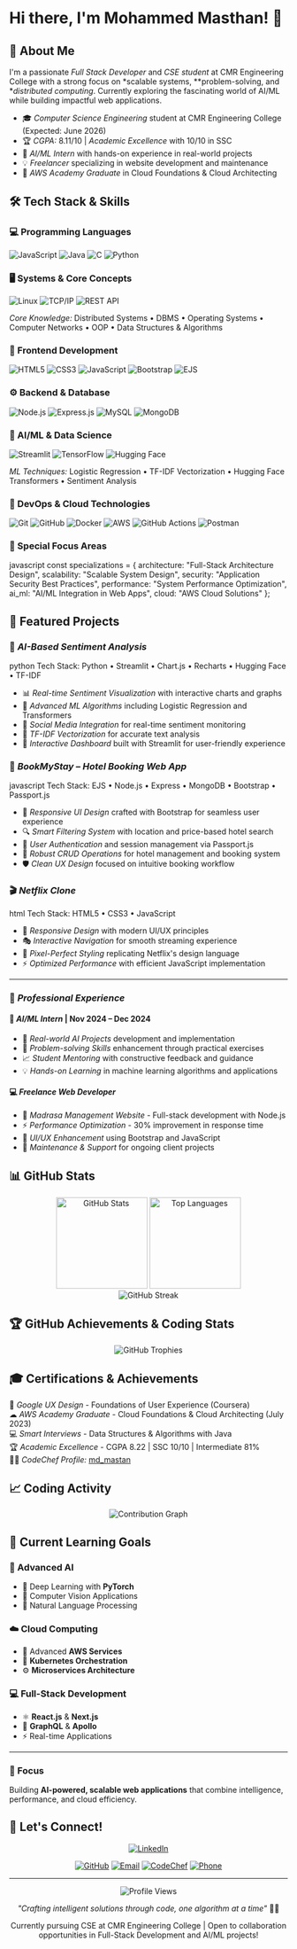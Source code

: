# Hi there, I'm Mohammed Masthan! 👋



## 🚀 About Me

I'm a passionate *Full Stack Developer* and *CSE student* at CMR Engineering College with a strong focus on *scalable systems, **problem-solving, and **distributed computing*. Currently exploring the fascinating world of AI/ML while building impactful web applications.

- 🎓 *Computer Science Engineering* student at CMR Engineering College (Expected: June 2026)
- 🏆 *CGPA:* 8.11/10 | *Academic Excellence* with 10/10 in SSC
- 🤖 *AI/ML Intern* with hands-on experience in real-world projects
- 💡 *Freelancer* specializing in website development and maintenance
- 🌟 *AWS Academy Graduate* in Cloud Foundations & Cloud Architecting

## 🛠 Tech Stack & Skills

### 💻 Programming Languages
![JavaScript](https://img.shields.io/badge/JavaScript-F7DF1E?style=for-the-badge&logo=javascript&logoColor=black)
![Java](https://img.shields.io/badge/Java-ED8B00?style=for-the-badge&logo=openjdk&logoColor=white)
![C](https://img.shields.io/badge/C-00599C?style=for-the-badge&logo=c&logoColor=white)
![Python](https://img.shields.io/badge/Python-3776AB?style=for-the-badge&logo=python&logoColor=white)

### 🖥 Systems & Core Concepts
![Linux](https://img.shields.io/badge/Linux-FCC624?style=for-the-badge&logo=linux&logoColor=black)
![TCP/IP](https://img.shields.io/badge/TCP%2FIP-4285F4?style=for-the-badge&logo=google-cloud&logoColor=white)
![REST API](https://img.shields.io/badge/REST_APIs-FF6C37?style=for-the-badge&logo=api&logoColor=white)

*Core Knowledge:* Distributed Systems • DBMS • Operating Systems • Computer Networks • OOP • Data Structures & Algorithms

### 🎨 Frontend Development
![HTML5](https://img.shields.io/badge/HTML5-E34F26?style=for-the-badge&logo=html5&logoColor=white)
![CSS3](https://img.shields.io/badge/CSS3-1572B6?style=for-the-badge&logo=css3&logoColor=white)
![JavaScript](https://img.shields.io/badge/JavaScript-F7DF1E?style=for-the-badge&logo=javascript&logoColor=black)
![Bootstrap](https://img.shields.io/badge/Bootstrap-563D7C?style=for-the-badge&logo=bootstrap&logoColor=white)
![EJS](https://img.shields.io/badge/EJS-B4CA65?style=for-the-badge&logo=ejs&logoColor=black)

### ⚙ Backend & Database
![Node.js](https://img.shields.io/badge/Node.js-43853D?style=for-the-badge&logo=node.js&logoColor=white)
![Express.js](https://img.shields.io/badge/Express.js-404D59?style=for-the-badge&logo=express&logoColor=white)
![MySQL](https://img.shields.io/badge/MySQL-00000F?style=for-the-badge&logo=mysql&logoColor=white)
![MongoDB](https://img.shields.io/badge/MongoDB-4EA94B?style=for-the-badge&logo=mongodb&logoColor=white)

### 🤖 AI/ML & Data Science
![Streamlit](https://img.shields.io/badge/Streamlit-FF4B4B?style=for-the-badge&logo=streamlit&logoColor=white)
![TensorFlow](https://img.shields.io/badge/TensorFlow-FF6F00?style=for-the-badge&logo=tensorflow&logoColor=white)
![Hugging Face](https://img.shields.io/badge/🤗_Hugging_Face-FFD21E?style=for-the-badge)

*ML Techniques:* Logistic Regression • TF-IDF Vectorization • Hugging Face Transformers • Sentiment Analysis

### 🚀 DevOps & Cloud Technologies
![Git](https://img.shields.io/badge/Git-F05032?style=for-the-badge&logo=git&logoColor=white)
![GitHub](https://img.shields.io/badge/GitHub-100000?style=for-the-badge&logo=github&logoColor=white)
![Docker](https://img.shields.io/badge/Docker-2496ED?style=for-the-badge&logo=docker&logoColor=white)
![AWS](https://img.shields.io/badge/Amazon_AWS-232F3E?style=for-the-badge&logo=amazon-aws&logoColor=white)
![GitHub Actions](https://img.shields.io/badge/GitHub_Actions-2088FF?style=for-the-badge&logo=github-actions&logoColor=white)
![Postman](https://img.shields.io/badge/Postman-FF6C37?style=for-the-badge&logo=postman&logoColor=white)

### 🎯 Special Focus Areas
javascript
const specializations = {
  architecture: "Full-Stack Architecture Design",
  scalability: "Scalable System Design",
  security: "Application Security Best Practices",
  performance: "System Performance Optimization",
  ai_ml: "AI/ML Integration in Web Apps",
  cloud: "AWS Cloud Solutions"
};


## 🌟 Featured Projects

### 🤖 *AI-Based Sentiment Analysis*
python
Tech Stack: Python • Streamlit • Chart.js • Recharts • Hugging Face • TF-IDF

- 📊 *Real-time Sentiment Visualization* with interactive charts and graphs
- 🧠 *Advanced ML Algorithms* including Logistic Regression and Transformers
- 📱 *Social Media Integration* for real-time sentiment monitoring
- 🔬 *TF-IDF Vectorization* for accurate text analysis
- 🎨 *Interactive Dashboard* built with Streamlit for user-friendly experience

### 🏨 *BookMyStay – Hotel Booking Web App*
javascript
Tech Stack: EJS • Node.js • Express • MongoDB • Bootstrap • Passport.js

- 🎨 *Responsive UI Design* crafted with Bootstrap for seamless user experience
- 🔍 *Smart Filtering System* with location and price-based hotel search
- 👤 *User Authentication* and session management via Passport.js
- 💾 *Robust CRUD Operations* for hotel management and booking system
- 🛡 *Clean UX Design* focused on intuitive booking workflow

### 🎬 *Netflix Clone*
html
Tech Stack: HTML5 • CSS3 • JavaScript

- 📱 *Responsive Design* with modern UI/UX principles
- 🎭 *Interactive Navigation* for smooth streaming experience
- 🎨 *Pixel-Perfect Styling* replicating Netflix's design language
- ⚡ *Optimized Performance* with efficient JavaScript implementation

---

### 💼 *Professional Experience*

#### 🤖 *AI/ML Intern* | Nov 2024 – Dec 2024
- 🔬 *Real-world AI Projects* development and implementation
- 🎯 *Problem-solving Skills* enhancement through practical exercises
- 📈 *Student Mentoring* with constructive feedback and guidance
- 💡 *Hands-on Learning* in machine learning algorithms and applications

#### 💻 *Freelance Web Developer*
- 🏫 *Madrasa Management Website* - Full-stack development with Node.js
- ⚡ *Performance Optimization* - 30% improvement in response time
- 🎨 *UI/UX Enhancement* using Bootstrap and JavaScript
- 🔧 *Maintenance & Support* for ongoing client projects

## 📊 GitHub Stats

<div align="center">
  <img src="https://github-readme-stats.vercel.app/api?username=Masthan41&show_icons=true&theme=tokyonight&hide_border=true&count_private=true" alt="GitHub Stats" height="165">
  <img src="https://github-readme-stats.vercel.app/api/top-langs/?username=Masthan41&layout=compact&theme=tokyonight&hide_border=true" alt="Top Languages" height="165">
</div>

<div align="center">
  <img src="https://github-readme-streak-stats.herokuapp.com/?user=Masthan41&theme=tokyonight&hide_border=true" alt="GitHub Streak" />
</div>

## 🏆 GitHub Achievements & Coding Stats

<div align="center">
  <img src="https://github-profile-trophy.vercel.app/?username=Masthan41&theme=tokyonight&no-frame=true&margin-w=15" alt="GitHub Trophies" />
</div>

## 🎓 Certifications & Achievements

🏅 *Google UX Design* - Foundations of User Experience (Coursera)  
☁ *AWS Academy Graduate* - Cloud Foundations & Cloud Architecting (July 2023)  
💻 *Smart Interviews* - Data Structures & Algorithms with Java  
🏆 *Academic Excellence* - CGPA 8.22 | SSC 10/10 | Intermediate 81%  
👨‍💻 *CodeChef Profile:* [md_mastan](https://codechef.com/users/md_mastan)

## 📈 Coding Activity

<div align="center">
  <img src="https://github-readme-activity-graph.vercel.app/graph?username=Masthan41&theme=tokyo-night&hide_border=true" alt="Contribution Graph" />
</div>

## 🎯 Current Learning Goals

### 🧠 Advanced AI  
- 🤖 Deep Learning with **PyTorch**  
- 🧩 Computer Vision Applications  
- 💬 Natural Language Processing  

### ☁️ Cloud Computing  
- 🧱 Advanced **AWS Services**  
- 🐳 **Kubernetes Orchestration**  
- ⚙️ **Microservices Architecture**  

### 💻 Full-Stack Development  
- ⚛️ **React.js** & **Next.js**  
- 🔗 **GraphQL** & **Apollo**  
- ⚡ Real-time Applications  

---

### 🚀 Focus  
Building **AI-powered, scalable web applications** that combine intelligence, performance, and cloud efficiency.


## 🤝 Let's Connect!

<div align="center">
  
<a href="https://www.linkedin.com/in/md-masthan-6bb310272?utm_source=share&utm_campaign=share_via&utm_content=profile&utm_medium=android_app" target="_blank">
  <img src="https://img.shields.io/badge/LinkedIn-0077B5?style=for-the-badge&logo=linkedin&logoColor=white" alt="LinkedIn">
</a>

[![GitHub](https://img.shields.io/badge/GitHub-100000?style=for-the-badge&logo=github&logoColor=white)](https://github.com/Masthan41)
[![Email](https://img.shields.io/badge/Email-D14836?style=for-the-badge&logo=gmail&logoColor=white)](mailto:mdmastan633@gmail.com)
[![CodeChef](https://img.shields.io/badge/CodeChef-5B4638?style=for-the-badge&logo=codechef&logoColor=white)](https://codechef.com/users/md_mastan)
[![Phone](https://img.shields.io/badge/Phone-25D366?style=for-the-badge&logo=whatsapp&logoColor=white)](tel:+919849368356)

</div>

---

<div align="center">
  <img src="https://komarev.com/ghpvc/?username=Masthan41&color=blueviolet&style=flat-square&label=Profile+Views" alt="Profile Views" />
</div>

<div align="center">
  
*"Crafting intelligent solutions through code, one algorithm at a time"* 🤖✨

Currently pursuing CSE at CMR Engineering College | Open to collaboration opportunities in Full-Stack Development and AI/ML projects!

</div>
